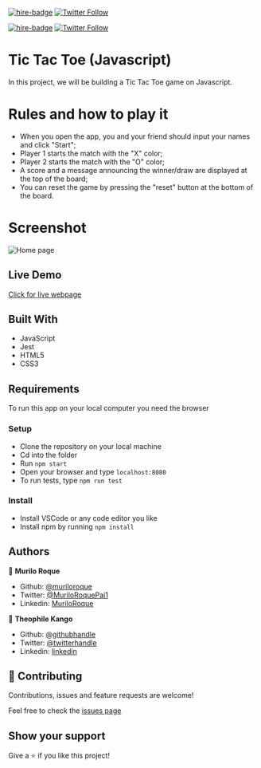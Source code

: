 [![hire-badge](https://img.shields.io/badge/Consult%20/%20Hire%20Murilo-Click%20to%20Contact-brightgreen)](mailto:muriloengqui@gmail.com) [![Twitter Follow](https://img.shields.io/twitter/follow/MuriloRoquePai1?label=Follow%20Murilo%20on%20Twitter&style=social)](https://twitter.com/MuriloRoquePai1)

[![hire-badge](https://img.shields.io/badge/Consult%20/%20Hire%20Theophile-Click%20to%20Contact-brightgreen)](mailto:fadhili.kango@gmail.com ) [![Twitter Follow](https://img.shields.io/twitter/follow/Theophadh?label=Follow%20Theophile%20on%20Twitter&style=social)](https://twitter.com/Theophadh)

# Tic Tac Toe (Javascript)
In this project, we will be building a Tic Tac Toe game on Javascript.

# Rules and how to play it

- When you open the app, you and your friend should input your names and click "Start";
- Player 1 starts the match with the "X" color;
- Player 2 starts the match with the "O" color;
- A score and a message announcing the winner/draw are displayed at the top of the board;
- You can reset the game by pressing the "reset" button at the bottom of the board.

# Screenshot

![Home page](images/tictactoe.png)

## Live Demo

[Click for live webpage](https://cdn.githubraw.com/Theophile-Kango/js_tic_tac_toe/development/dist/index.html)

## Built With

- JavaScript
- Jest
- HTML5 
- CSS3

## Requirements

To run this app on your local computer you need the browser

### Setup

- Clone the repository on your local machine
- Cd into the folder
- Run `npm start`
- Open your browser and type `localhost:8080`
- To run tests, type `npm run test`

### Install

- Install VSCode or any code editor you like
- Install npm by running `npm install`

## Authors

👤  **Murilo Roque**

- Github: [@muriloroque](https://github.com/MuriloRoque)
- Twitter: [@MuriloRoquePai1](https://twitter.com/MuriloRoquePai1)
- Linkedin: [MuriloRoque](https://www.linkedin.com/in/murilo-roque-b1268741/)

👤  **Theophile Kango**

- Github: [@githubhandle](https://github.com/Theophile-Kango)
- Twitter: [@twitterhandle](https://twitter.com/Theophadh)
- Linkedin: [linkedin](https://www.linkedin.com/in/theophile-kango-b6b580194/)

## 🤝  Contributing

Contributions, issues and feature requests are welcome!

Feel free to check the [issues page](https://github.com/Theophile-Kango/js_tic_tac_toe/issues)
## Show your support

Give a ⭐️  if you like this project!
